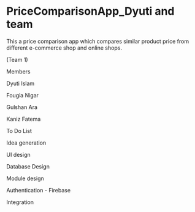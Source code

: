 # PriceComparisonApp_Dyuti and team
This a price comparison app which compares similar product price from different e-commerce shop and online shops.



(Team 1)

Members

Dyuti Islam 

Fougia Nigar

Gulshan Ara

Kaniz Fatema

To Do List

 Idea generation

 UI design

 Database Design

 Module design

 Authentication - Firebase

 Integration

